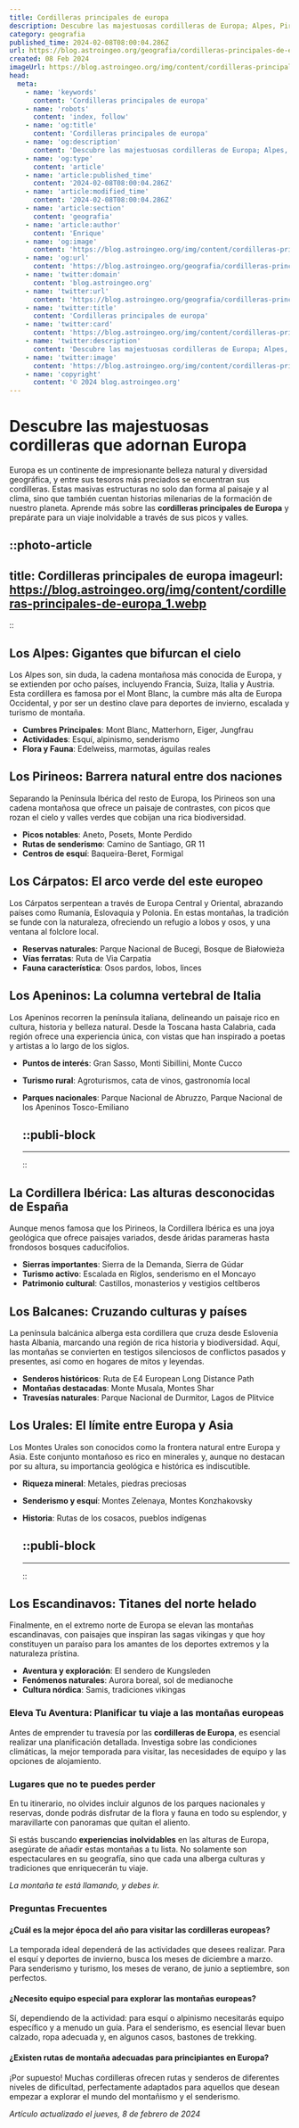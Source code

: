 ```yaml
---
title: Cordilleras principales de europa
description: Descubre las majestuosas cordilleras de Europa; Alpes, Pirineos y más. Explora la belleza natural y la riqueza de paisajes únicos. ¡Aventúrate!
category: geografia
published_time: 2024-02-08T08:00:04.286Z
url: https://blog.astroingeo.org/geografia/cordilleras-principales-de-europa
created: 08 Feb 2024
imageUrl: https://blog.astroingeo.org/img/content/cordilleras-principales-de-europa_1.webp
head:
  meta:
    - name: 'keywords'
      content: 'Cordilleras principales de europa'
    - name: 'robots'
      content: 'index, follow'
    - name: 'og:title'
      content: 'Cordilleras principales de europa'
    - name: 'og:description'
      content: 'Descubre las majestuosas cordilleras de Europa; Alpes, Pirineos y más. Explora la belleza natural y la riqueza de paisajes únicos. ¡Aventúrate!'
    - name: 'og:type'
      content: 'article'
    - name: 'article:published_time'
      content: '2024-02-08T08:00:04.286Z'
    - name: 'article:modified_time'
      content: '2024-02-08T08:00:04.286Z'
    - name: 'article:section'
      content: 'geografia'
    - name: 'article:author'
      content: 'Enrique'
    - name: 'og:image'
      content: 'https://blog.astroingeo.org/img/content/cordilleras-principales-de-europa_1.webp'
    - name: 'og:url'
      content: 'https://blog.astroingeo.org/geografia/cordilleras-principales-de-europa'
    - name: 'twitter:domain'
      content: 'blog.astroingeo.org'
    - name: 'twitter:url'
      content: 'https://blog.astroingeo.org/geografia/cordilleras-principales-de-europa'
    - name: 'twitter:title'
      content: 'Cordilleras principales de europa'
    - name: 'twitter:card'
      content: 'https://blog.astroingeo.org/img/content/cordilleras-principales-de-europa_1.webp'
    - name: 'twitter:description'
      content: 'Descubre las majestuosas cordilleras de Europa; Alpes, Pirineos y más. Explora la belleza natural y la riqueza de paisajes únicos. ¡Aventúrate!'
    - name: 'twitter:image'
      content: 'https://blog.astroingeo.org/img/content/cordilleras-principales-de-europa_1.webp'
    - name: 'copyright'
      content: '© 2024 blog.astroingeo.org'
---
```

# Descubre las majestuosas cordilleras que adornan Europa

Europa es un continente de impresionante belleza natural y diversidad geográfica, y entre sus tesoros más preciados se encuentran sus cordilleras. Estas masivas estructuras no solo dan forma al paisaje y al clima, sino que también cuentan historias milenarias de la formación de nuestro planeta. Aprende más sobre las **cordilleras principales de Europa** y prepárate para un viaje inolvidable a través de sus picos y valles.


::photo-article
---
title: Cordilleras principales de europa
imageurl: https://blog.astroingeo.org/img/content/cordilleras-principales-de-europa_1.webp
---
::


## Los Alpes: Gigantes que bifurcan el cielo
Los Alpes son, sin duda, la cadena montañosa más conocida de Europa, y se extienden por ocho países, incluyendo Francia, Suiza, Italia y Austria. Esta cordillera es famosa por el Mont Blanc, la cumbre más alta de Europa Occidental, y por ser un destino clave para deportes de invierno, escalada y turismo de montaña.

- **Cumbres Principales**: Mont Blanc, Matterhorn, Eiger, Jungfrau
- **Actividades**: Esquí, alpinismo, senderismo
- **Flora y Fauna**: Edelweiss, marmotas, águilas reales

## Los Pirineos: Barrera natural entre dos naciones
Separando la Península Ibérica del resto de Europa, los Pirineos son una cadena montañosa que ofrece un paisaje de contrastes, con picos que rozan el cielo y valles verdes que cobijan una rica biodiversidad.

- **Picos notables**: Aneto, Posets, Monte Perdido
- **Rutas de senderismo**: Camino de Santiago, GR 11
- **Centros de esquí**: Baqueira-Beret, Formigal

## Los Cárpatos: El arco verde del este europeo
Los Cárpatos serpentean a través de Europa Central y Oriental, abrazando países como Rumanía, Eslovaquia y Polonia. En estas montañas, la tradición se funde con la naturaleza, ofreciendo un refugio a lobos y osos, y una ventana al folclore local.

- **Reservas naturales**: Parque Nacional de Bucegi, Bosque de Białowieża
- **Vías ferratas**: Ruta de Via Carpatia
- **Fauna característica**: Osos pardos, lobos, linces

## Los Apeninos: La columna vertebral de Italia
Los Apeninos recorren la península italiana, delineando un paisaje rico en cultura, historia y belleza natural. Desde la Toscana hasta Calabria, cada región ofrece una experiencia única, con vistas que han inspirado a poetas y artistas a lo largo de los siglos.

- **Puntos de interés**: Gran Sasso, Monti Sibillini, Monte Cucco
- **Turismo rural**: Agroturismos, cata de vinos, gastronomía local
- **Parques nacionales**: Parque Nacional de Abruzzo, Parque Nacional de los Apeninos Tosco-Emiliano


  ::publi-block
  ---
  ---
  ::
  
  
## La Cordillera Ibérica: Las alturas desconocidas de España
Aunque menos famosa que los Pirineos, la Cordillera Ibérica es una joya geológica que ofrece paisajes variados, desde áridas parameras hasta frondosos bosques caducifolios.

- **Sierras importantes**: Sierra de la Demanda, Sierra de Gúdar
- **Turismo activo**: Escalada en Riglos, senderismo en el Moncayo
- **Patrimonio cultural**: Castillos, monasterios y vestigios celtíberos

## Los Balcanes: Cruzando culturas y países
La península balcánica alberga esta cordillera que cruza desde Eslovenia hasta Albania, marcando una región de rica historia y biodiversidad. Aquí, las montañas se convierten en testigos silenciosos de conflictos pasados y presentes, así como en hogares de mitos y leyendas.

- **Senderos históricos**: Ruta de E4 European Long Distance Path
- **Montañas destacadas**: Monte Musala, Montes Shar
- **Travesías naturales**: Parque Nacional de Durmitor, Lagos de Plitvice

## Los Urales: El límite entre Europa y Asia
Los Montes Urales son conocidos como la frontera natural entre Europa y Asia. Este conjunto montañoso es rico en minerales y, aunque no destacan por su altura, su importancia geológica e histórica es indiscutible.

- **Riqueza mineral**: Metales, piedras preciosas
- **Senderismo y esquí**: Montes Zelenaya, Montes Konzhakovsky
- **Historia**: Rutas de los cosacos, pueblos indígenas


  ::publi-block
  ---
  ---
  ::
  
  
## Los Escandinavos: Titanes del norte helado
Finalmente, en el extremo norte de Europa se elevan las montañas escandinavas, con paisajes que inspiran las sagas vikingas y que hoy constituyen un paraíso para los amantes de los deportes extremos y la naturaleza prístina.

- **Aventura y exploración**: El sendero de Kungsleden
- **Fenómenos naturales**: Aurora boreal, sol de medianoche
- **Cultura nórdica**: Samis, tradiciones vikingas

### Eleva Tu Aventura: Planificar tu viaje a las montañas europeas
Antes de emprender tu travesía por las **cordilleras de Europa**, es esencial realizar una planificación detallada. Investiga sobre las condiciones climáticas, la mejor temporada para visitar, las necesidades de equipo y las opciones de alojamiento.

### Lugares que no te puedes perder
En tu itinerario, no olvides incluir algunos de los parques nacionales y reservas, donde podrás disfrutar de la flora y fauna en todo su esplendor, y maravillarte con panoramas que quitan el aliento.

Si estás buscando **experiencias inolvidables** en las alturas de Europa, asegúrate de añadir estas montañas a tu lista. No solamente son espectaculares en su geografía, sino que cada una alberga culturas y tradiciones que enriquecerán tu viaje.

*La montaña te está llamando, y debes ir.*

### Preguntas Frecuentes

#### ¿Cuál es la mejor época del año para visitar las cordilleras europeas?
La temporada ideal dependerá de las actividades que desees realizar. Para el esquí y deportes de invierno, busca los meses de diciembre a marzo. Para senderismo y turismo, los meses de verano, de junio a septiembre, son perfectos.

#### ¿Necesito equipo especial para explorar las montañas europeas?
Sí, dependiendo de la actividad: para esquí o alpinismo necesitarás equipo específico y a menudo un guía. Para el senderismo, es esencial llevar buen calzado, ropa adecuada y, en algunos casos, bastones de trekking.

#### ¿Existen rutas de montaña adecuadas para principiantes en Europa?
¡Por supuesto! Muchas cordilleras ofrecen rutas y senderos de diferentes niveles de dificultad, perfectamente adaptados para aquellos que desean empezar a explorar el mundo del montañismo y el senderismo.

_Artículo actualizado el jueves, 8 de febrero de 2024_